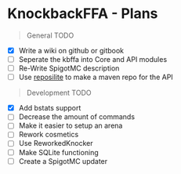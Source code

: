 # KnockbackFFA - Plans

> General TODO

* [X] Write a wiki on github or gitbook
* [ ] Seperate the kbffa into Core and API modules
* [ ] Re-Write SpigotMC description
* [ ] Use [reposilite](https://reposilite.com/) to make a maven repo for the API

> Development TODO

* [X] Add bstats support
* [ ] Decrease the amount of commands
* [ ] Make it easier to setup an arena
* [ ] Rework cosmetics
* [ ] Use ReworkedKnocker
* [ ] Make SQLite functioning
* [ ] Create a SpigotMC updater

